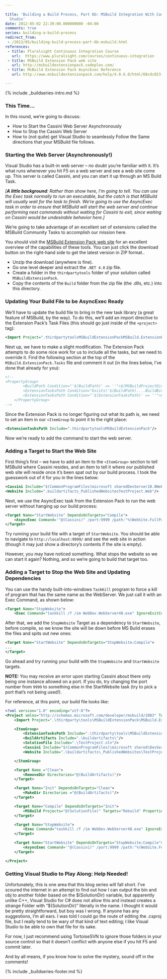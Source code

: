 ```yaml
---
 
title: 'Building a Build Process, Part 6b: MSBuild Integration With Cassini and Visual
  Studio'
date: 2012-05-02 22:39:00.000000000 -04:00
comments: true
series: building-a-build-process
redirect_from: 
 - /2012/05/building-build-process-part-6b-msbuild.html
references: 
 - title: Pluralsight Continuous Integration Course
   url:  https://www.pluralsight.com/courses/continuous-integration
 - title: MSBuild Extension Pack web site
   url: http://msbuildextensionpack.codeplex.com/
 - title: MsBuild Extension Pack AsyncExec Reference 
   url: http://www.msbuildextensionpack.com/help/4.0.6.0/html/68cdc023-8926-4ac9-9e7c-0297592fec29.htm

---
```

{% include _buildseries-intro.md %}

### This Time…

In this round, we’re going to discuss:

* How to Start the Cassini Web Server Asynchronously
* How to Stop the Cassini Web Server  
* How to (not quite) get Visual Studio to seamlessly Follow the Same directions that your MSBuild file follows.

### Starting the Web Server (Asynchronously!)

Visual Studio has a built-in web server – no doubt you’re familiar with it. It’s what runs whenever you hit F5 on a web server and see a web site come up. This server is called Cassini, and you can start it up through an MS Build Task.

*[**A little background**: Rather than show here, I’m going to tell. You can use the Exec task normally to run an executable, but the catch is that MSBuild will usually wait for the task to finish. We’re going to use the AsyncExec task in order to ensure that MSBuild will start the web server and continue performing next commands without waiting for Cassini to exit, since waiting on Cassini would be undesirable behavior here.]*

We’re going to take advantage of an excellent set of extensions called the MSBuild Community Tasks to accomplish our mission here.

You should visit the [MSBuild Extension Pack web site] for an excellent overview of the capabilities of these tools. You can just click the download button on the right-hand side to get the latest version in ZIP format..

* Unzip the download (anywhere is fine).
* Go one level deeper and extract the `.NET 4.0` zip file.
* Create a folder in the `thirdpartytools` folder of your solution called `MSBuildExtensionPack`.
* Copy the contents of the `Build` folder from the zip file (the .dlls, etc.) into this directory.

### Updating Your Build File to be AsyncExec Ready

We’ll have to update the build file to bring in the new task library (a great feature of MSBuild, by the way). To do this, we’ll add an import directive to the Extension Pack’s Task Files (this should go just inside of the `<project>` tag):

```xml
<Import Project=".thirdpartytoolsMSBuildExtensionPackMSBuild.ExtensionPack.tasks">`
```

Next up, we have to make a slight modification. The Extension Pack attempts to do some nice work for us to include all the tasks, but we need to override it. Find the following section at the top of the `MSBuild.ExtensionPack.Tasks` file and comment it out (in the lines below, I’ve done that already for you):

```xml
<!--    
<PropertyGroup>
        <BuildPath Condition="'$(BuildPath)' == ''">$(MSBuildProjectDirectory)</BuildPath>
        <ExtensionTasksPath Condition="Exists('$(BuildPath)....BuildBinariesMSBuild.ExtensionPack.dll')">$(BuildPath)....BuildBinaries</ExtensionTasksPath>
        <ExtensionTasksPath Condition="'$(ExtensionTasksPath)' == ''">$(MSBuildExtensionsPath)ExtensionPack4.0</ExtensionTasksPath>
    </PropertyGroup>
-->
```

Since the Extension Pack is no longer figuring out what its path is, we need to set an item in our `<ItemGroup` to point it to the right place:

```xml
<ExtensionTasksPath Include=".thirdpartytoolsMSBuildExtensionPack"/>
```

Now we’re ready to add the command to start the web server.

### Adding a Target to Start the Web Site

First thing’s first – we have to add an item to the `<ItemGroup>` section to tell MSBuild where Cassini resides, and an item to tell it where our published web site will reside once it’s been spat out by our build process. I took the guesswork out of it for you in the lines below:

```xml
<Cassini Include="$(CommonProgramFiles)microsoft sharedDevServer10.0WebDev.WebServer40.exe"/>
<Website Include=".buildartifacts_PublishedWebsitesTestProject.Web"/>
```

Next, we use the AsyncExec task from the Extension Pack to run the web server without hanging up our build process:

```xml
<Target Name="StartWebsite" DependsOnTargets="Compile">
    <AsyncExec Command='"@(Cassini)" /port:9999 /path:"%(WebSite.FullPath)" /vpath:'/>
</Target>
```

Try running your build file with a target of `StartWebsite`. You should be able to navigate to `http://localhost:9999/` and see the web site in action (though it may just show a directory’s contents if the site is empty).

However, you may have noticed something. What stops the website so we can start it again? Nothing, and so we’re going to build that target too.

### Adding a Target to Stop the Web Site and Updating Dependencies

You can use the handy built-into-windows `TaskKill` program to force a kill of program that has the same name as the WebServer. We just call it with an Exec Command, as shown below:

```xml
<Target Name="StopWebsite">
    <Exec Command="taskkill /f /im WebDev.WebServer40.exe" IgnoreExitCode="true" IgnoreStandardErrorWarningFormat="true"/>     </Target>
```

After that, we add the `StopWebsite` Target as a dependency to `StartWebsite`, before compile, so we know the site will be down before MS Build erases the files and spits out new ones:

```xml
<Target Name="StartWebsite" DependsOnTargets="StopWebsite;Compile">
...
</Target>
```

Go ahead and try running your build with the `StopWebsite` and `StartWebsite` targets.

**NOTE:** You may receive an error upon starting Cassini about there only being one instance allowed on a port. If you do, try changing the port number from `9999` to something else in the StartWebsite task (try to pick a port that’s not being used!).

For reference, at this point, our build file looks like:

```xml
<?xml version="1.0" encoding="utf-8"?>
<Project xmlns="http://schemas.microsoft.com/developer/msbuild/2003" ToolsVersion="4.0" DefaultTargets="Compile">
    <Import Project=".\thirdparty\tools\MSBuildExtensionPack\MSBuild.ExtensionPack.tasks"/>

    <ItemGroup>
        <ExtensionTasksPath Include=".\thirdparty\tools\MSBuildExtensionPack\"/>
        <BuildArtifacts Include=".\buildartifacts\"/>
        <SolutionFile Include=".\TestProject.sln"/>
        <Cassini Include="$(CommonProgramFiles)\microsoft shared\DevServer\10.0\WebDev.WebServer40.exe"/>
        <Website Include=".\buildartifacts\_PublishedWebsites\TestProject.Web"/>

    </ItemGroup>

    <Target Name ="Clean">
        <RemoveDir Directories="@(BuildArtifacts)"/>
    </Target>

    <Target Name="Init" DependsOnTargets="Clean">
        <MakeDir Directories ="@(BuildArtifacts)"/>
    </Target>

    <Target Name="Compile" DependsOnTargets="Init">
        <MSBuild Projects="@(SolutionFile)" Targets="Rebuild" Properties="OutDir=%(BuildArtifacts.FullPath)"/>
    </Target>

    <Target Name="StopWebsite">
        <Exec Command="taskkill /f /im WebDev.WebServer40.exe" IgnoreExitCode="true" IgnoreStandardErrorWarningFormat="true"/>
    </Target>

    <Target Name="StartWebsite" DependsOnTargets="StopWebsite;Compile">
        <AsyncExec Command='"@(Cassini)" /port:9999 /path:"%(WebSite.FullPath)" /vpath:'/>
    </Target>

</Project>
```

### Getting Visual Studio to Play Along: Help Needed!

Unfortunately, this is one area that this blog series will fall short. I’ve scoured the internet in an attempt to find out how I can output the bin and obj to another folder based on the $(SolutionDir) variable, but apparently unlike C++, Visual Studio for C# does not allow this and instead creates a strange Folder with “$(SolutionDir)” literally in the name. I thought it would be pretty straightforward, but boy was I wrong. If anyone has any suggestions, I’m all ears. I was told I could go the route of editing the .csproj file, but I really tend to be wary of that kind of text editing; I like Visual Studio to be able to own that file for its sake.

For now, I just recommend using TortoiseSVN to ignore those folders in your source control so that it doesn’t conflict with anyone else if you hit F5 and commit later.

And by all means, if you know how to solve the mystery, sound off in the comments!

{% include _buildseries-footer.md %}

[MSBuild Extension Pack web site]:http://msbuildextensionpack.codeplex.com/

[MsBuild Extension Pack AsyncExec Reference]: http://www.msbuildextensionpack.com/help/4.0.6.0/html/68cdc023-8926-4ac9-9e7c-0297592fec29.htm

[Pluralsight Continuous Integration Course]: https://www.pluralsight.com/courses/continuous-integration

[PS Signup]: https://help.pluralsight.com/help/sign-in-sign-up

